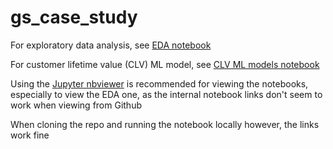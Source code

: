 # gs_case_study

For exploratory data analysis, see [EDA notebook](https://nbviewer.org/github/linmayorga/gs_case_study/blob/main/EDA.ipynb)

For customer lifetime value (CLV) ML model, see [CLV ML models notebook](https://nbviewer.org/github/linmayorga/gs_case_study/blob/main/CLV%20ML%20models.ipynb)

Using the [Jupyter nbviewer](https://nbviewer.org/) is recommended for viewing the notebooks, especially to view the EDA one, as the internal notebook links don't seem to work when viewing from Github

When cloning the repo and running the notebook locally however, the links work fine

